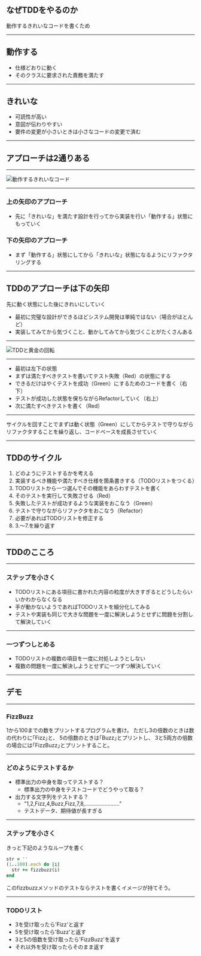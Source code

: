 ## なぜTDDをやるのか

動作するきれいなコードを書くため

---

## 動作する

* 仕様どおりに動く
* そのクラスに要求された責務を満たす

---

## きれいな

* 可読性が高い
* 意図が伝わりやすい
* 要件の変更が小さいときは小さなコードの変更で済む

---

## アプローチは2通りある

---

![動作するきれいなコード](https://image.slidesharecdn.com/asbctddtwada-131211062645-phpapp01/95/tdd-agile-samurai-base-camp-19-638.jpg)

---

### 上の矢印のアプローチ

* 先に「きれいな」を満たす設計を行ってから実装を行い「動作する」状態にもっていく

### 下の矢印のアプローチ

* まず「動作する」状態にしてから「きれいな」状態になるようにリファクタリングする

---

## TDDのアプローチは下の矢印

先に動く状態にした後にきれいにしていく

* 最初に完璧な設計ができるほどシステム開発は単純ではない（場合がほとんど）
* 実装してみてから気づくこと、動かしてみてから気づくことがたくさんある

---

![TDDと黄金の回転](https://image.slidesharecdn.com/asbctddtwada-131211062645-phpapp01/95/tdd-agile-samurai-base-camp-21-638.jpg)

---

* 最初は左下の状態
* まずは満たすべきテストを書いてテスト失敗（Red）の状態にする
* できるだけはやくテストを成功（Green）にするためのコードを書く（右下）
* テストが成功した状態を保ちながらRefactorしていく（右上）
* 次に満たすべきテストを書く（Red）

---

サイクルを回すことでまずは動く状態（Green）にしてからテストで守りながらリファクタすることを繰り返し、コードベースを成長させていく

---

## TDDのサイクル

1. どのようにテストするかを考える
2. 実装するべき機能や満たすべき仕様を箇条書きする（TODOリストをつくる）
3. TODOリストから一つ選んでその機能をあらわすテストを書く
4. そのテストを実行して失敗させる（Red）
5. 失敗したテストが成功するような実装をおこなう（Green）
6. テストで守りながらリファクタをおこなう（Refactor）
7. 必要があればTODOリストを修正する
8. 3.〜7.を繰り返す

<!-- ![TDDのサイクル](https://image.slidesharecdn.com/asbctddtwada-131211062645-phpapp01/95/tdd-agile-samurai-base-camp-20-638.jpg) -->

---

## TDDのこころ

---

### ステップを小さく

* TODOリストにある項目に書かれた内容の粒度が大きすぎるとどうしたらいいかわからなくなる
* 手が動かないようであればTODOリストを細分化してみる
* テストや実装も同じで大きな問題を一度に解決しようとせずに問題を分割して解決していく

---

### 一つずつしとめる

* TODOリストの複数の項目を一度に対処しようとしない
* 複数の問題を一度に解決しようとせずに一つずつ解決していく

---

## デモ

---

### FizzBuzz

1から100までの数をプリントするプログラムを書け。 ただし3の倍数のときは数の代わりに｢Fizz｣と、 5の倍数のときは｢Buzz｣とプリントし、 3と5両方の倍数の場合には｢FizzBuzz｣とプリントすること。

---

### どのようにテストするか

* 標準出力の中身を取ってテストする？
  * 標準出力の中身をテストコードでどうやって取る？
* 出力する文字列をテストする？
  * "1,2,Fizz,4,Buzz,Fizz,7,8,......................."
  * テストデータ、期待値が長すぎる

---

### ステップを小さく

きっと下記のようなループを書く

```ruby
str = ''
(1..100).each do |i|
  str += fizzbuzz(i)
end
```

このfizzbuzzメソッドのテストならテストを書くイメージが持てそう。

---

### TODOリスト

* 3を受け取ったら'Fizz'と返す
* 5を受け取ったら'Buzz'と返す
* 3と5の倍数を受け取ったら'FizzBuzz'を返す
* それ以外を受け取ったらそのまま返す

